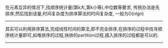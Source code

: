 在元素互异的情况下,找顺序统计量(第k大,第k小等),中位数等要求,
传统办法是先排序,然后找到该量,时间复杂度为排序算法的时间复杂度,
一般为O(nlgn)

---

其实可以利用排序算法,完成线性时间的算法,即不完全排序,在排序的过程中找寻顺序统计量即可,如堆排序的过程,快排的partition过程,插入排序的过程都是可以的.

---